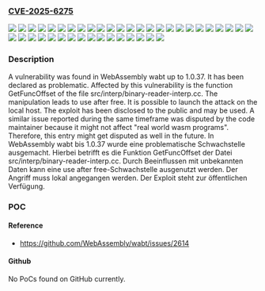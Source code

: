 ### [CVE-2025-6275](https://cve.mitre.org/cgi-bin/cvename.cgi?name=CVE-2025-6275)
![](https://img.shields.io/static/v1?label=Product&message=wabt&color=blue)
![](https://img.shields.io/static/v1?label=Version&message=1.0.0%20&color=brightgreen)
![](https://img.shields.io/static/v1?label=Version&message=1.0.1%20&color=brightgreen)
![](https://img.shields.io/static/v1?label=Version&message=1.0.10%20&color=brightgreen)
![](https://img.shields.io/static/v1?label=Version&message=1.0.11%20&color=brightgreen)
![](https://img.shields.io/static/v1?label=Version&message=1.0.12%20&color=brightgreen)
![](https://img.shields.io/static/v1?label=Version&message=1.0.13%20&color=brightgreen)
![](https://img.shields.io/static/v1?label=Version&message=1.0.14%20&color=brightgreen)
![](https://img.shields.io/static/v1?label=Version&message=1.0.15%20&color=brightgreen)
![](https://img.shields.io/static/v1?label=Version&message=1.0.16%20&color=brightgreen)
![](https://img.shields.io/static/v1?label=Version&message=1.0.17%20&color=brightgreen)
![](https://img.shields.io/static/v1?label=Version&message=1.0.18%20&color=brightgreen)
![](https://img.shields.io/static/v1?label=Version&message=1.0.19%20&color=brightgreen)
![](https://img.shields.io/static/v1?label=Version&message=1.0.2%20&color=brightgreen)
![](https://img.shields.io/static/v1?label=Version&message=1.0.20%20&color=brightgreen)
![](https://img.shields.io/static/v1?label=Version&message=1.0.21%20&color=brightgreen)
![](https://img.shields.io/static/v1?label=Version&message=1.0.22%20&color=brightgreen)
![](https://img.shields.io/static/v1?label=Version&message=1.0.23%20&color=brightgreen)
![](https://img.shields.io/static/v1?label=Version&message=1.0.24%20&color=brightgreen)
![](https://img.shields.io/static/v1?label=Version&message=1.0.25%20&color=brightgreen)
![](https://img.shields.io/static/v1?label=Version&message=1.0.26%20&color=brightgreen)
![](https://img.shields.io/static/v1?label=Version&message=1.0.27%20&color=brightgreen)
![](https://img.shields.io/static/v1?label=Version&message=1.0.28%20&color=brightgreen)
![](https://img.shields.io/static/v1?label=Version&message=1.0.29%20&color=brightgreen)
![](https://img.shields.io/static/v1?label=Version&message=1.0.3%20&color=brightgreen)
![](https://img.shields.io/static/v1?label=Version&message=1.0.30%20&color=brightgreen)
![](https://img.shields.io/static/v1?label=Version&message=1.0.31%20&color=brightgreen)
![](https://img.shields.io/static/v1?label=Version&message=1.0.32%20&color=brightgreen)
![](https://img.shields.io/static/v1?label=Version&message=1.0.33%20&color=brightgreen)
![](https://img.shields.io/static/v1?label=Version&message=1.0.34%20&color=brightgreen)
![](https://img.shields.io/static/v1?label=Version&message=1.0.35%20&color=brightgreen)
![](https://img.shields.io/static/v1?label=Version&message=1.0.36%20&color=brightgreen)
![](https://img.shields.io/static/v1?label=Version&message=1.0.37%20&color=brightgreen)
![](https://img.shields.io/static/v1?label=Version&message=1.0.4%20&color=brightgreen)
![](https://img.shields.io/static/v1?label=Version&message=1.0.5%20&color=brightgreen)
![](https://img.shields.io/static/v1?label=Version&message=1.0.6%20&color=brightgreen)
![](https://img.shields.io/static/v1?label=Version&message=1.0.7%20&color=brightgreen)
![](https://img.shields.io/static/v1?label=Version&message=1.0.8%20&color=brightgreen)
![](https://img.shields.io/static/v1?label=Version&message=1.0.9%20&color=brightgreen)
![](https://img.shields.io/static/v1?label=Vulnerability&message=Memory%20Corruption&color=brightgreen)
![](https://img.shields.io/static/v1?label=Vulnerability&message=Use%20After%20Free&color=brightgreen)

### Description

A vulnerability was found in WebAssembly wabt up to 1.0.37. It has been declared as problematic. Affected by this vulnerability is the function GetFuncOffset of the file src/interp/binary-reader-interp.cc. The manipulation leads to use after free. It is possible to launch the attack on the local host. The exploit has been disclosed to the public and may be used. A similar issue reported during the same timeframe was disputed by the code maintainer because it might not affect "real world wasm programs". Therefore, this entry might get disputed as well in the future.
In WebAssembly wabt bis 1.0.37 wurde eine problematische Schwachstelle ausgemacht. Hierbei betrifft es die Funktion GetFuncOffset der Datei src/interp/binary-reader-interp.cc. Durch Beeinflussen mit unbekannten Daten kann eine use after free-Schwachstelle ausgenutzt werden. Der Angriff muss lokal angegangen werden. Der Exploit steht zur öffentlichen Verfügung.

### POC

#### Reference
- https://github.com/WebAssembly/wabt/issues/2614

#### Github
No PoCs found on GitHub currently.

